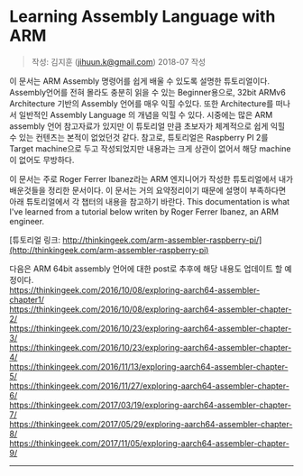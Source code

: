 # Learning Assembly Language with ARM

> 작성: 김지훈 (jihuun.k@gmail.com)
> 2018-07 작성

이 문서는 ARM Assembly 명령어를 쉽게 배울 수 있도록 설명한 튜토리얼이다. Assembly언어를 전혀 몰라도 충분히 읽을 수 있는 Beginner용으로, 32bit ARMv6 Architecture 기반의 Assembly 언어를 매우 익힐 수있다. 또한 Architecture를 떠나서 일반적인 Assembly Language 의 개념을 익힐 수 있다. 시중에는 많은 ARM assembly 언어 참고자료가 있지만 이 튜토리얼 만큼 초보자가 체계적으로 쉽게 익힐 수 있는 컨텐츠는 본적이 없었던것 같다. 참고로, 튜토리얼은 Raspberry PI 2를 Target machine으로 두고 작성되었지만 내용과는 크게 상관이 없어서 해당 machine이 없어도 무방하다.   

이 문서는 주로 Roger Ferrer Ibanez라는 ARM 엔지니어가 작성한 튜토리얼에서 내가 배운것들을 정리한 문서이다. 이 문서는 거의 요약정리이기 때문에 설명이 부족하다면 아래 튜토리얼에서 각 챕터의 내용을 참고하기 바란다. This documentation is what I've learned from a tutorial below writen by Roger Ferrer Ibanez, an ARM engineer.  

[튜토리얼 링크: http://thinkingeek.com/arm-assembler-raspberry-pi/](http://thinkingeek.com/arm-assembler-raspberry-pi)  

다음은 ARM 64bit assembly 언어에 대한 post로 추후에 해당 내용도 업데이트 할 예정이다.  
https://thinkingeek.com/2016/10/08/exploring-aarch64-assembler-chapter1/  
https://thinkingeek.com/2016/10/08/exploring-aarch64-assembler-chapter-2/  
https://thinkingeek.com/2016/10/23/exploring-aarch64-assembler-chapter-3/  
https://thinkingeek.com/2016/10/23/exploring-aarch64-assembler-chapter-4/  
https://thinkingeek.com/2016/11/13/exploring-aarch64-assembler-chapter-5/  
https://thinkingeek.com/2016/11/27/exploring-aarch64-assembler-chapter-6/  
https://thinkingeek.com/2017/03/19/exploring-aarch64-assembler-chapter-7/  
https://thinkingeek.com/2017/05/29/exploring-aarch64-assembler-chapter-8/  
https://thinkingeek.com/2017/11/05/exploring-aarch64-assembler-chapter-9/  

---
